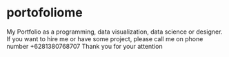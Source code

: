 # portofoliome
My Portfolio as a programming, data visualization, data science or designer.
If you want to hire me or have some project, please call me on phone number +6281380768707
Thank you for your attention
